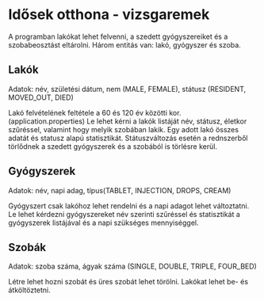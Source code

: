 # Idősek otthona - vizsgaremek

A programban lakókat lehet felvenni, a szedett gyógyszereiket és a szobabeosztást eltárolni.
Három entitás van: lakó, gyógyszer és szoba.

## Lakók

Adatok: név, születési dátum, nem (MALE, FEMALE), státusz (RESIDENT, MOVED_OUT, DIED)

Lakó felvételének feltétele a 60 és 120 év közötti kor. (application.properties)
Le lehet kérni a lakók listáját név, státusz, életkor szűréssel, valamint hogy melyik szobában lakik. Egy adott lakó összes adatát és statusz alapú statisztikát. 
Státuszváltozás esetén a rednszerből törlődnek a szedett gyógyszerek és a szobából is törlésre kerül.


## Gyógyszerek

Adatok: név, napi adag, típus(TABLET, INJECTION, DROPS, CREAM)

Gyógyszert csak lakóhoz lehet rendelni és a napi adagot lehet változtatni.
Le lehet kérdezni gyógyszereket név szerinti szűréssel és statisztikát a gyógyszerek listájával és a napi szükséges mennyiséggel.

## Szobák

Adatok: szoba száma, ágyak száma (SINGLE, DOUBLE, TRIPLE, FOUR_BED)

Létre lehet hozni szobát és üres szobát lehet törölni.
Lakókat lehet be- és átköltöztetni.
